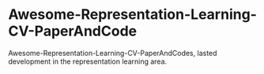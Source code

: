 # Awesome-Representation-Learning-CV-PaperAndCode
Awesome-Representation-Learning-CV-PaperAndCodes, lasted development in the representation learning area.
